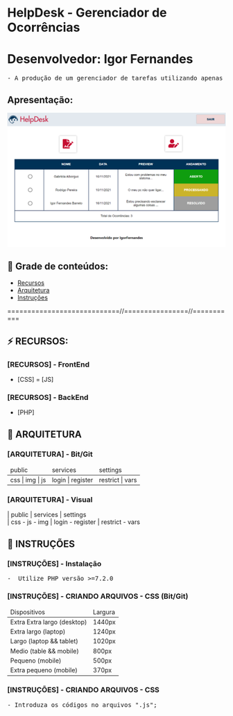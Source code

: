 # HelpDesk - Gerenciador de Ocorrências
# Desenvolvedor: Igor Fernandes

<pre>
- A produção de um gerenciador de tarefas utilizando apenas sessões do servidor para armazenar os dados inseridos no projeto. 
</pre>


## Apresentação:

<img src="./screenshot.png" alt="screenshot of project">


## 🔗 Grade de conteúdos:

- [Recursos](#recursos)
- [Arquitetura](#arquitetura)
- [Instruções](#instruções)


============================//================//===========

## ⚡ RECURSOS:

### [RECURSOS] - FrontEnd
- [CSS]
= [JS]


### [RECURSOS] - BackEnd
- [PHP]



## 📂 ARQUITETURA


###  [ARQUITETURA] - Bit/Git

<table>
    <thead>
        <tr>
            <td>
                public
            </td>
            <td>
                services
            </td>
            <td>
                settings
            </td>
        <tr>
    </thead>
    <tbody>
        <tr>
            <td> css | img | js</td>
            <td> login | register</td>
            <td> restrict | vars</td>
        </tr>
    </tbody>
</table>


###  [ARQUITETURA] - Visual

| public         |   services       |   settings                    
| css - js - img | login - register |  restrict - vars
 

## 📂 INSTRUÇÕES

### [INSTRUÇÕES] - Instalação 
<pre>
-  Utilize PHP versão >=7.2.0
</pre>


### [INSTRUÇÕES] - CRIANDO ARQUIVOS - CSS (Bit/Git)

<table>
    <thead>
        <tr>
            <td>Dispositivos</td>
            <td>Largura</td>
        <tr>
    </thead>
    <tbody>
        <tr>
            <td> Extra Extra largo (desktop) </td>
            <td> 1440px </td>
        </tr>
        <tr>
            <td> Extra largo (laptop) </td>
            <td> 1240px </td>
        </tr>
        <tr>
            <td> Largo (laptop && tablet) </td>
            <td> 1020px </td>
        </tr>
        <tr>
            <td> Medio (table && mobile) </td>
            <td> 800px </td>
        </tr>
        <tr>
            <td> Pequeno (mobile) </td>
            <td> 500px </td>
        </tr>
           <tr>
            <td> Extra pequeno (mobile) </td>
            <td> 370px </td>
        </tr>
    </tbody>
</table>



### [INSTRUÇÕES] - CRIANDO ARQUIVOS - CSS
<pre>
- Introduza os códigos no arquivos ".js";
</pre>


